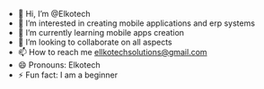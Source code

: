 - 👋 Hi, I’m @Elkotech
- 👀 I’m interested in creating mobile applications and erp systems
- 🌱 I’m currently learning mobile apps creation
- 💞️ I’m looking to collaborate on all aspects
- 📫 How to reach me ellkotechsolutions@gmail.com
- 😄 Pronouns: Elkotech
- ⚡ Fun fact: I am a beginner

<!---
Elkotech/Elkotech is a ✨ special ✨ repository because its `README.md` (this file) appears on your GitHub profile.
You can click the Preview link to take a look at your changes.
--->
